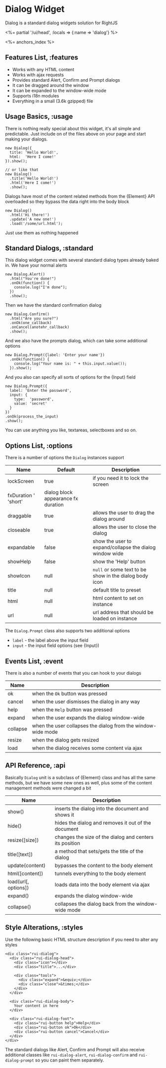 # Dialog Widget

Dialog is a standard dialog widgets solution for RightJS

<%= partial '/ui/head', :locals => {:name => 'dialog'} %>

<%= anchors_index %>


## Features List, :features

* Works with any HTML content
* Works with ajax requests
* Provides standard Alert, Confirm and Prompt dialogs
* It can be dragged around the window
* It can be expanded to the window-wide mode
* Supports i18n modules
* Everything in a small (3.6k gzipped) file


## Usage Basics, :usage

There is nothing really special about this widget, it's all simple and
predictable. Just include on of the files above on your page and start making
your dialogs.

    new Dialog({
      title: 'Hello World!',
      html:  'Here I come!'
    }).show();

    // or like that
    new Dialog()
      .title('Hello World!')
      .html('Here I come!')
      .show();

Dialogs have most of the content related methods from the {Element} API
overloaded so they bypass the data right into the body block

    new Dialog()
      .html('Hi there!')
      .update('A new one!')
      .load('/some/url.html');

Just use them as nothing happened


## Standard Dialogs, :standard

This dialog widget comes with several standard dialog types already baked in.
We have your normal alerts

    new Dialog.Alert()
      .html("You're done!")
      .onOk(function() {
        console.log("I'm done");
      })
      .show();

Then we have the standard confirmation dialog

    new Dialog.Confirm()
      .html("Are you sure?")
      .onOk(one_callback)
      .onCancel(anotehr_callback)
      .show();

And we also have the prompts dialog, which can take some additional options

    new Dialog.Prompt({label: 'Enter your name'})
      .onOk(function() {
        console.log("Your name is: " + this.input.value());
      }).show();

And you also can specify all sorts of options for the {Input} field

    new Dialog.Prompt({
      label: 'Enter the password',
      input: {
        type:  'password',
        value: 'secret'
      }
    })
    .onOk(process_the_input)
    .show();

You can use anything you like, textareas, selectboxes and so on.


## Options List, :options

There is a number of options the `Dialog` instances support

Name       | Default | Description
-----------|-------|---------------------------------------------------------
lockScreen | true  | if you need it to lock the screen
fxDuration ' 'short' | dialog block appearance fx duration
draggable  | true  | allows the user to drag the dialog around
closeable  | true  | allows the user to close the dialog
expandable | false | show the user to expand/collapse the dialog window wide
showHelp   | false | show the 'Help' button
showIcon   | null  | `null` or some text to be show in the dialog body icon
title      | null  | default title to preset
html       | null  | html content to set on instance
url        | null  | url address that should be loaded on instance

The `Dialog.Prompt` class also supports two additional options

* `label` - the label above the input field
* `input` - the input field options (see {Input})


## Events List, :event

There is also a number of events that you can hook to your dialogs

Name     | Description
---------|---------------------------------------------------
ok       | when the `Ok` button was pressed
cancel   | when the user dismisses the dialog in any way
help     | when the `Help` button was pressed
expand   | when the user expands the dialog window-wide
collapse | when the user collapses the dialog from the window-wide mode
resize   | when the dialog gets resized
load     | when the dialog receives some content via ajax


## API Reference, :api

Basically `Dialog` unit is a subclass of {Element} class and has all the same
methods, but we have some new ones as well, plus some of the content
management methods were changed a bit

Name                 | Description
---------------------|------------------------------------------------------
show()               | inserts the dialog into the document and shows it
hide()               | hides the dialog and removes it out of the document
resize(\[size\])     | changes the size of the dialog and centers its position
title(\[text\])      | a method that sets/gets the title of the dialog
update(content)      | bypasses the content to the body element
html(\[content\])    | tunnels everything to the body element
load(url\[, options\]) | loads data into the body element via ajax
expand()             | expands the dialog window-wide
collapse()           | collapses the dialog back from the window-wide mode


## Style Alterations, :styles

Use the following basic HTML structure description if you need to alter
any styles

    <div class="rui-dialog">
      <div class="rui-dialog-head">
        <div class="icon"></div>
        <div class="title">...</div>

        <div class="tools">
          <div class="expand">&equiv;</div>
          <div class="close">&times;</div>
        </div>
      </div>

      <div class="rui-dialog-body">
        Your content in here
      </div>

      <div class="rui-dialog-foot">
        <div class="rui-button help">Help</div>
        <div class="rui-button ok">Ok</div>
        <div class="rui-button cancel">Cancel</div>
      </div>
    </div>

The standard dialogs like Alert, Confirm and Prompt will also receive
additional classes like `rui-dialog-alert`, `rui-dialog-confirm` and
`rui-dialog-prompt` so you can paint them separately.